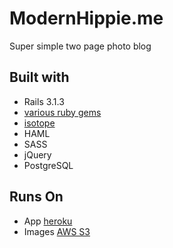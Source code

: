 # ModernHippie.me

Super simple two page photo blog

## Built with

* Rails 3.1.3
* [various ruby gems](https://github.com/minusthirty/modernhippie/blob/master/Gemfile)
* [isotope](http://isotope.metafizzy.co/)
* HAML
* SASS
* jQuery
* PostgreSQL

## Runs On

* App [heroku](http://heroku.com)
* Images [AWS S3](http://aws.amazon.com/)
